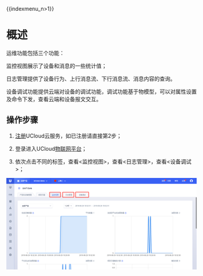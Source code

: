 {{indexmenu_n>1}}


# 概述

运维功能包括三个功能：

监控视图展示了设备和消息的一些统计值；

日志管理提供了设备行为、上行消息流、下行消息流、消息内容的查询。

设备调试功能提供云端对设备的调试功能，调试功能基于物模型，可以对属性设置及命令下发，查看云端和设备报文交互。



## 操作步骤

1. [注册](https://passport.ucloud.cn/#register)UCloud云服务，如已注册请直接第2步；

2. 登录进入UCloud[物联网平台](https://console.ucloud.cn/uiot)；

3. 依次点击不同的标签，查看<监控视图>，查看<日志管理>，查看<设备调试>；


![监控日志和调试](../../images/监控日志和调试.png)